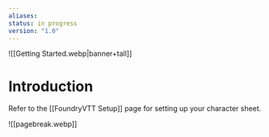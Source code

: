 ```yaml
---
aliases: 
status: in progress
version: "1.0"
---
```

![[Getting Started.webp|banner+tall]]
# Introduction
Refer to the [[FoundryVTT Setup]] page for setting up your character sheet.

![[pagebreak.webp]]